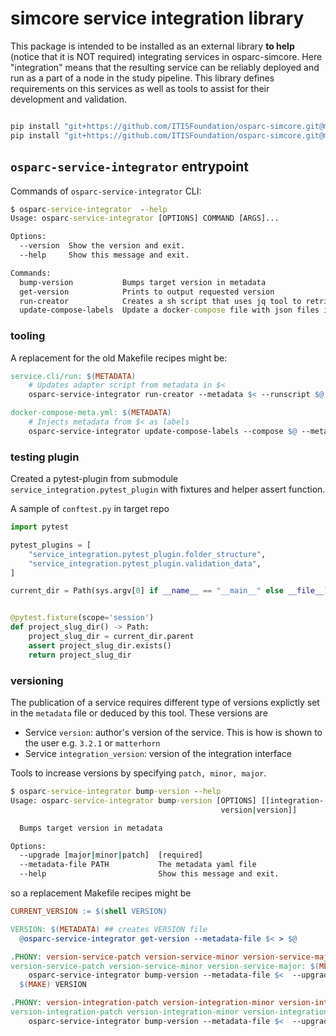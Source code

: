 # simcore service integration library


This package is intended to be installed as an external library **to help** (notice that it is NOT required) integrating services in osparc-simcore.
Here "integration" means that the resulting service can be reliably deployed and run as a part of a node in the study pipeline. This library defines requirements
on this services as well as tools to assist for their development and validation.


```cmd

pip install "git+https://github.com/ITISFoundation/osparc-simcore.git@master#egg=simcore-models-library&subdirectory=packages/models-library"
pip install "git+https://github.com/ITISFoundation/osparc-simcore.git@master#egg=simcore-service-integration&subdirectory=packages/service-integration"

```

## ``osparc-service-integrator`` entrypoint

Commands of ``osparc-service-integrator`` CLI:
```cmd
$ osparc-service-integrator  --help
Usage: osparc-service-integrator [OPTIONS] COMMAND [ARGS]...

Options:
  --version  Show the version and exit.
  --help     Show this message and exit.

Commands:
  bump-version           Bumps target version in metadata
  get-version            Prints to output requested version
  run-creator            Creates a sh script that uses jq tool to retrieve...
  update-compose-labels  Update a docker-compose file with json files in a...
```


### tooling


A replacement for the old Makefile recipes might be:

```Makefile
service.cli/run: $(METADATA)
	# Updates adapter script from metadata in $<
	osparc-service-integrator run-creator --metadata $< --runscript $@

docker-compose-meta.yml: $(METADATA)
	# Injects metadata from $< as labels
	osparc-service-integrator update-compose-labels --compose $@ --metadata $<

```
### testing plugin

Created a pytest-plugin from submodule ``service_integration.pytest_plugin`` with fixtures and helper assert function.

A sample of ``conftest.py`` in target repo

```python
import pytest

pytest_plugins = [
    "service_integration.pytest_plugin.folder_structure",
    "service_integration.pytest_plugin.validation_data",
]

current_dir = Path(sys.argv[0] if __name__ == "__main__" else __file__).resolve().parent


@pytest.fixture(scope='session')
def project_slug_dir() -> Path:
    project_slug_dir = current_dir.parent
    assert project_slug_dir.exists()
    return project_slug_dir

```

### versioning

The publication of a service requires different type of versions explictly set in the ``metadata`` file or deduced by this tool. These versions are

- Service ``version``: author's version of the service. This is how is shown to the user e.g. ``3.2.1`` or ``matterhorn``
- Service ``integration_version``: version of the integration interface

<!--
TODO: define table with released protocols and compatible libraries (e.g. simcore-sdk version number or commits). Every time there is a new integration interface, it should be dumped!

TODO:
- Service ``semantic_version``: Release version following [semantic-versioning]. This help sorting, determine backwards compatibility and release type. Can be used in the meantime to support deployed system. If not specified, it defaults to ``semantic_version==version``.
- Service ``integration_library_version``: Corresponds to the ``service_integration.__version__`` used in the integration workflow. If not specified, it defaults to the installed

-->

Tools to increase versions by specifying ``patch, minor, major``.
```cmd
$ osparc-service-integrator bump-version --help
Usage: osparc-service-integrator bump-version [OPTIONS] [[integration-
                                               version|version]]

  Bumps target version in metadata

Options:
  --upgrade [major|minor|patch]  [required]
  --metadata-file PATH           The metadata yaml file
  --help                         Show this message and exit.
```

so a replacement Makefile recipes might be

```Makefile
CURRENT_VERSION := $(shell VERSION)

VERSION: $(METADATA) ## creates VERSION file
  @osparc-service-integrator get-version --metadata-file $< > $@

.PHONY: version-service-patch version-service-minor version-service-major
version-service-patch version-service-minor version-service-major: $(METADATA) ## kernel/service versioning as patch
	osparc-service-integrator bump-version --metadata-file $<  --upgrade $(subst version-service-,,$@)
  $(MAKE) VERSION

.PHONY: version-integration-patch version-integration-minor version-integration-major
version-integration-patch version-integration-minor version-integration-major: $(METADATA) ## integration versioning as patch (bug fixes not affecting API/handling), minor/major (backwards-compatible/INcompatible API changes)
	osparc-service-integrator bump-version --metadata-file $<  --upgrade $(subst version-integration-,,$@) integration-version

```



<!-- General links below-->

[human-readable-changelog]:https://keepachangelog.com/en/1.0.0/
[semantic-versioning]:https://semver.org/
